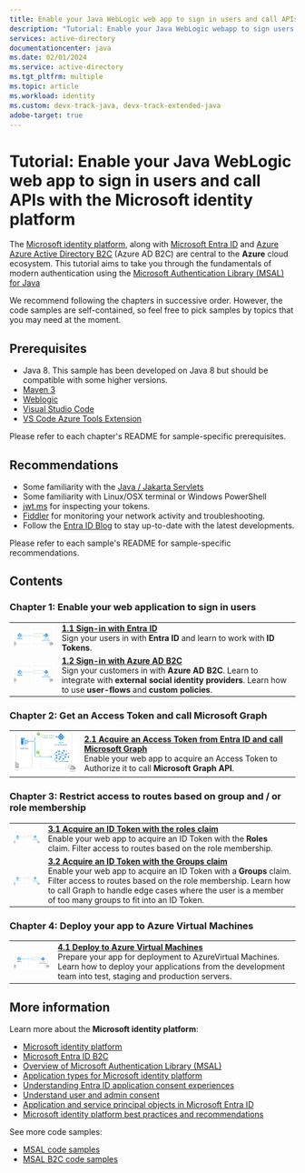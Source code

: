 ```yaml
---
title: Enable your Java WebLogic web app to sign in users and call APIs with the Microsoft identity platform
description: "Tutorial: Enable your Java WebLogic webapp to sign users in, protect endpoints, call APIs with the Microsoft identity platform"
services: active-directory
documentationcenter: java
ms.date: 02/01/2024
ms.service: active-directory
ms.tgt_pltfrm: multiple
ms.topic: article
ms.workload: identity
ms.custom: devx-track-java, devx-track-extended-java
adobe-target: true
---
```


# Tutorial: Enable your Java WebLogic web app to sign in users and call APIs with the Microsoft identity platform

The [Microsoft identity platform](https://learn.microsoft.com/entra/identity-platform/v2-overview), along with [Microsoft Entra ID](https://learn.microsoft.com/entra/fundamentals/whatis) and [Azure Azure Active Directory B2C](https://docs.microsoft.com/azure/active-directory-b2c/overview) (Azure AD B2C) are central to the **Azure** cloud ecosystem. This tutorial aims to take you through the fundamentals of modern authentication using the [Microsoft Authentication Library (MSAL) for Java](https://github.com/AzureAD/microsoft-authentication-library-for-java)

We recommend following the chapters in successive order. However, the code samples are self-contained, so feel free to pick samples by topics that you may need at the moment.


## Prerequisites

- Java 8. This sample has been developed on Java 8 but should be compatible with some higher versions.
- [Maven 3](https://maven.apache.org/download.cgi)
- [Weblogic](https://www.oracle.com/middleware/technologies/weblogic-server-installers-downloads.html)
- [Visual Studio Code](https://code.visualstudio.com/download)
- [VS Code Azure Tools Extension](https://marketplace.visualstudio.com/items?itemName=ms-vscode.vscode-node-azure-pack)

Please refer to each chapter's README for sample-specific prerequisites.

## Recommendations

- Some familiarity with the [Java / Jakarta Servlets](https://projects.eclipse.org/projects/ee4j.servlet)
- Some familiarity with Linux/OSX terminal or Windows PowerShell
- [jwt.ms](https://jwt.ms) for inspecting your tokens.
- [Fiddler](https://www.telerik.com/fiddler) for monitoring your network activity and troubleshooting.
- Follow the [Entra ID Blog](https://techcommunity.microsoft.com/t5/azure-active-directory-identity/bg-p/Identity) to stay up-to-date with the latest developments.

Please refer to each sample's README for sample-specific recommendations.

## Contents

### Chapter 1: Enable your web application to sign in users

|               |               |
|---------------|---------------|
| <img src="media/sign-in.png" width="200"> | [**1.1 Sign-in with Entra ID**](./enable-java-weblogic-authentication-entra-id) </br> Sign your users in with **Entra ID** and learn to work with **ID Tokens**.  |
| <img src="media/sign-in.png" width="200"> | [**1.2 Sign-in with Azure AD B2C**](./enable-java-weblogic-authentication-azure-ad-b2c) </br> Sign your customers in with **Azure AD B2C**. Learn to integrate with **external social identity providers**. Learn how to use **user-flows** and **custom policies**. |

### Chapter 2: Get an Access Token and call Microsoft Graph

|                |               |
|----------------|---------------|
| <img src="media/topology.png" width="200"> | [**2.1 Acquire an Access Token from Entra ID and call Microsoft Graph**](./enable-java-weblogic-authorization-entra-id) </br> Enable your web app to acquire an Access Token to Authorize it to call **Microsoft Graph API**. |


### Chapter 3: Restrict access to routes based on group and / or role membership

|                |               |
|----------------|---------------|
| <img src="media/sign-in.png" width="200"> | [**3.1 Acquire an ID Token with the roles claim**](./enable-java-weblogic-authorization-role-entra-id) </br> Enable your web app to acquire an ID Token with the **Roles** claim. Filter access to routes based on the role membership. |
| <img src="media/sign-in.png" width="200"> | [**3.2 Acquire an ID Token with the Groups claim**](./enable-java-weblogic-authorization-group-entra-id) </br> Enable your web app to acquire an ID Token with a **Groups** claim. Filter access to routes based on the role membership. Learn how to call Graph to handle edge cases where the user is a member of too many groups to fit into an ID Token. |

### Chapter 4: Deploy your app to Azure Virtual Machines

|                 |               |
|-----------------|---------------|
| <img src="media/sign-in.png" width="200"> | [**4.1 Deploy to Azure Virtual Machines**](https://learn.microsoft.com/azure/developer/java/migration/migrate-weblogic-to-azure-vm-manually?tabs=oracle-linux) </br> Prepare your app for deployment to AzureVirtual Machines. Learn how to deploy your applications from the development team into test, staging and production servers. |


## More information

Learn more about the **Microsoft identity platform**:

- [Microsoft identity platform](https://learn.microsoft.com/entra/identity-platform/)
- [Microsoft Entra ID B2C](https://docs.microsoft.com/azure/active-directory-b2c/)
- [Overview of Microsoft Authentication Library (MSAL)](https://learn.microsoft.com/entra/identity-platform/msal-overview)
- [Application types for Microsoft identity platform](https://learn.microsoft.com/entra/identity-platform/v2-app-types)
- [Understanding Entra ID application consent experiences](https://learn.microsoft.com/entra/identity-platform/application-consent-experience)
- [Understand user and admin consent](https://learn.microsoft.com/entra/identity-platform/howto-convert-app-to-be-multi-tenant#understand-user-and-admin-consent-and-make-appropriate-code-changes)
- [Application and service principal objects in Microsoft Entra ID](https://learn.microsoft.com/entra/identity-platform/app-objects-and-service-principals)
- [Microsoft identity platform best practices and recommendations](https://learn.microsoft.com/entra/identity-platform/identity-platform-integration-checklist)

See more code samples:

- [MSAL code samples](https://learn.microsoft.com/entra/identity-platform/sample-v2-code?tabs=framework#java)
- [MSAL B2C code samples](https://docs.microsoft.com/azure/active-directory-b2c/code-samples)

